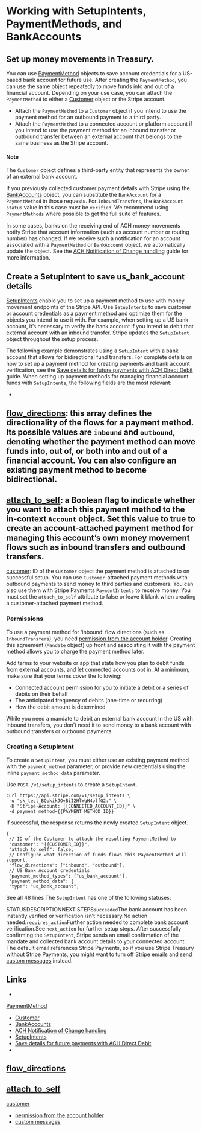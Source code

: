 # Working with SetupIntents, PaymentMethods, and BankAccounts

## Set up money movements in Treasury.

You can use
[PaymentMethod](https://docs.stripe.com/payments/payment-methods#payment-method-object)
objects to save account credentials for a US-based bank account for future use.
After creating the `PaymentMethod`, you can use the same object repeatedly to
move funds into and out of a financial account. Depending on your use case, you
can attach the `PaymentMethod` to either a
[Customer](https://docs.stripe.com/api/customers) object or the Stripe account.

- Attach the `PaymentMethod` to a `Customer` object if you intend to use the
payment method for an outbound payment to a third party.
- Attach the `PaymentMethod` to a connected account or platform account if you
intend to use the payment method for an inbound transfer or outbound transfer
between an external account that belongs to the same business as the Stripe
account.

#### Note

The `Customer` object defines a third-party entity that represents the owner of
an external bank account.

If you previously collected customer payment details with Stripe using the
[BankAccounts](https://docs.stripe.com/ach-deprecated) object, you can
substitute the `BankAccount` for a `PaymentMethod` in those requests. For
`InboundTransfers`, the `BankAccount` `status` value in this case must be
`verified`. We recommend using `PaymentMethods` where possible to get the full
suite of features.

In some cases, banks on the receiving end of ACH money movements notify Stripe
that account information (such as account number or routing number) has changed.
If we receive such a notification for an account associated with a
`PaymentMethod` or `BankAccount` object, we automatically update the object. See
the [ACH Notification of Change
handling](https://docs.stripe.com/treasury/moving-money/notification-of-change)
guide for more information.

## Create a SetupIntent to save us_bank_account details

[SetupIntents](https://docs.stripe.com/payments/setup-intents) enable you to set
up a payment method to use with money movement endpoints of the Stripe API. Use
`SetupIntents` to save customer or account credentials as a payment method and
optimize them for the objects you intend to use it with. For example, when
setting up a US bank account, it’s necessary to verify the bank account if you
intend to debit that external account with an inbound transfer. Stripe updates
the `SetupIntent` object throughout the setup process.

The following example demonstrates using a `SetupIntent` with a bank account
that allows for bidirectional fund transfers. For complete details on how to set
up a payment method for creating payments and bank account verification, see the
[Save details for future payments with ACH Direct
Debit](https://docs.stripe.com/payments/ach-direct-debit/set-up-payment) guide.
When setting up payment methods for managing financial account funds with
`SetupIntents`, the following fields are the most relevant:

-
[flow_directions](https://docs.stripe.com/api/setup_intents/create#create_setup_intent-flow_directions):
this array defines the directionality of the flows for a payment method. Its
possible values are `inbound` and `outbound`, denoting whether the payment
method can move funds into, out of, or both into and out of a financial account.
You can also configure an existing payment method to become bidirectional.
-
[attach_to_self](https://docs.stripe.com/api/setup_intents/create#create_setup_intent-attach_to_self):
a Boolean flag to indicate whether you want to attach this payment method to the
in-context `Account` object. Set this value to true to create an
account-attached payment method for managing this account’s own money movement
flows such as inbound transfers and outbound transfers.
-
[customer](https://docs.stripe.com/api/setup_intents/create#create_setup_intent-confirm):
ID of the `Customer` object the payment method is attached to on successful
setup. You can use `Customer`-attached payment methods with outbound payments to
send money to third parties and customers. You can also use them with Stripe
Payments `PaymentIntents` to receive money. You must set the `attach_to_self`
attribute to false or leave it blank when creating a customer-attached payment
method.

### Permissions

To use a payment method for ‘inbound’ flow directions (such as
`InboundTransfers`), you need [permission from the account
holder](https://docs.stripe.com/payments/setup-intents#mandates). Creating this
agreement (`Mandate` object) up front and associating it with the payment method
allows you to charge the payment method later.

Add terms to your website or app that state how you plan to debit funds from
external accounts, and let connected accounts opt in. At a minimum, make sure
that your terms cover the following:

- Connected account permission for you to initiate a debit or a series of debits
on their behalf
- The anticipated frequency of debits (one-time or recurring)
- How the debit amount is determined

While you need a mandate to debit an external bank account in the US with
inbound transfers, you don’t need it to send money to a bank account with
outbound transfers or outbound payments.

### Creating a SetupIntent

To create a `SetupIntent`, you must either use an existing payment method with
the `payment_method` parameter, or provide new credentials using the inline
`payment_method_data` parameter.

Use `POST /v1/setup_intents` to create a `SetupIntent`.

```
curl https://api.stripe.com/v1/setup_intents \
 -u "sk_test_BQokikJOvBiI2HlWgH4olfQ2:" \
 -H "Stripe-Account: {{CONNECTED_ACCOUNT_ID}}" \
 -d payment_method={{PAYMENT_METHOD_ID}}
```

If successful, the response returns the newly created `SetupIntent` object.

```
{
 // ID of the Customer to attach the resulting PaymentMethod to
 "customer": "{{CUSTOMER_ID}}",
 "attach_to_self": false,
 // Configure what direction of funds flows this PaymentMethod will support.
 "flow_directions": ["inbound", "outbound"],
 // US Bank Account credentials
 "payment_method_types": ["us_bank_account"],
 "payment_method_data": {
 "type": "us_bank_account",
```

See all 48 lines
The `SetupIntent` has one of the following statuses:

STATUSDESCRIPTIONNEXT STEPS`succeeded`The bank account has been instantly
verified or verification isn’t necessary.No action
needed.`requires_action`Further action needed to complete bank account
verification.See `next_action` for further setup steps.
After successfully confirming the `SetupIntent`, Stripe sends an email
confirmation of the mandate and collected bank account details to your connected
account. The default email references Stripe Payments, so if you use Stripe
Treasury without Stripe Payments, you might want to turn off Stripe emails and
send [custom
messages](https://docs.stripe.com/payments/ach-direct-debit#mandate-and-microdeposit-emails)
instead.

## Links

-
[PaymentMethod](https://docs.stripe.com/payments/payment-methods#payment-method-object)
- [Customer](https://docs.stripe.com/api/customers)
- [BankAccounts](https://docs.stripe.com/ach-deprecated)
- [ACH Notification of Change
handling](https://docs.stripe.com/treasury/moving-money/notification-of-change)
- [SetupIntents](https://docs.stripe.com/payments/setup-intents)
- [Save details for future payments with ACH Direct
Debit](https://docs.stripe.com/payments/ach-direct-debit/set-up-payment)
-
[flow_directions](https://docs.stripe.com/api/setup_intents/create#create_setup_intent-flow_directions)
-
[attach_to_self](https://docs.stripe.com/api/setup_intents/create#create_setup_intent-attach_to_self)
-
[customer](https://docs.stripe.com/api/setup_intents/create#create_setup_intent-confirm)
- [permission from the account
holder](https://docs.stripe.com/payments/setup-intents#mandates)
- [custom
messages](https://docs.stripe.com/payments/ach-direct-debit#mandate-and-microdeposit-emails)